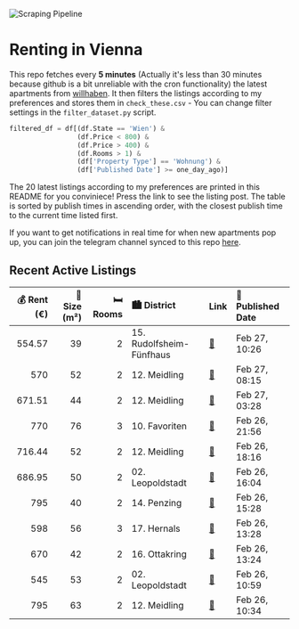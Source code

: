 ![Scraping Pipeline](https://github.com/AthomsG/renting-in-vienna/actions/workflows/run_pipeline.yml/badge.svg)


# Renting in Vienna

This repo fetches every **5 minutes** (Actually it's less than 30 minutes because github is a bit unreliable with the cron functionality) the latest apartments from [willhaben](https://www.willhaben.at/).
It then filters the listings according to my preferences and stores them in `check_these.csv` - You can change filter settings in the `filter_dataset.py` script.

```python
filtered_df = df[(df.State == 'Wien') & 
                 (df.Price < 800) &
                 (df.Price > 400) &
                 (df.Rooms > 1) &
                 (df['Property Type'] == 'Wohnung') &
                 (df['Published Date'] >= one_day_ago)]
```

The 20 latest listings according to my preferences are printed in this README for you conviniece! Press the link to see the listing post.
The table is sorted by publish times in ascending order, with the closest publish time to the current time listed first.

If you want to get notifications in real time for when new apartments pop up, you can join the telegram channel synced to this repo [here](https://t.me/+1HPAYOf5BSsyNTlk).

## Recent Active Listings

|   💰 Rent (€) |   📏 Size (m²) |   🛏️ Rooms | 🏙️ District              | Link                                                                                                                                                                                                                                       | 📅 Published Date   |
|-------------:|--------------:|-----------:|:-------------------------|:-------------------------------------------------------------------------------------------------------------------------------------------------------------------------------------------------------------------------------------------|:-------------------|
|       554.57 |            39 |          2 | 15. Rudolfsheim-Fünfhaus | [🔗](https://www.willhaben.at/iad/immobilien/d/mietwohnungen/wien/wien-1150-rudolfsheim-f%C3%BCnfhaus/n%C3%A4he-u3-station-ii-g%C3%BCnstige-singlewohnung-ii-zwischen-stadthalle-und-schmelz-ii-10min-in-die-wiener-innenstadt-1943227182/) | Feb 27, 10:26      |
|       570    |            52 |          2 | 12. Meidling             | [🔗](https://www.willhaben.at/iad/immobilien/d/mietwohnungen/wien/wien-1120-meidling/%21%21%21%21%21-bitte-nur-mit-g%C3%BCltigen-vormerkschein-od-wienerwohnticket-melden%21%21%21%21%21%21-datum-31.12.24%21%21%21%21%21-1199028751/)      | Feb 27, 08:15      |
|       671.51 |            44 |          2 | 12. Meidling             | [🔗](https://www.willhaben.at/iad/immobilien/d/mietwohnungen/wien/wien-1120-meidling/erstbezug-%7C-wundersch%C3%B6ne-unbefristete-2-zimmer-wohnung-in-ruhiger-lage-n%C3%A4he-meidlinger-hauptstra%C3%9Fe-1520958715/)                       | Feb 27, 03:28      |
|       770    |            76 |          3 | 10. Favoriten            | [🔗](https://www.willhaben.at/iad/immobilien/d/mietwohnungen/wien/wien-1100-favoriten/3-zimmer-gemeindewohnung-76m%C2%B2-in-direktvergabe-mit-vormerkschein-und-abl%C3%B6se-zu-vergeben-1198270634/)                                        | Feb 26, 21:56      |
|       716.44 |            52 |          2 | 12. Meidling             | [🔗](https://www.willhaben.at/iad/immobilien/d/mietwohnungen/wien/wien-1120-meidling/2-zimmerwohnung-n%C3%A4he-schloss-sch%C3%B6nbrunn-1747742351/)                                                                                         | Feb 26, 18:16      |
|       686.95 |            50 |          2 | 02. Leopoldstadt         | [🔗](https://www.willhaben.at/iad/immobilien/d/mietwohnungen/wien/wien-1020-leopoldstadt/%28reserviert%29-lichtdurchflutete-2-zimmer-wohnung-in-1020-wien-mit-ca.-50-m%C2%B2%21-1377195855/)                                                | Feb 26, 16:04      |
|       795    |            40 |          2 | 14. Penzing              | [🔗](https://www.willhaben.at/iad/immobilien/d/mietwohnungen/wien/wien-1140-penzing/glaskristall:-ger%C3%A4umige-2-zimmerwohnung-mit-balkon-1898153917/)                                                                                    | Feb 26, 15:28      |
|       598    |            56 |          3 | 17. Hernals              | [🔗](https://www.willhaben.at/iad/immobilien/d/mietwohnungen/wien/wien-1170-hernals/%2Asonniger-altbau-nahe-elterleinplatz%2A-1737237926/)                                                                                                  | Feb 26, 13:28      |
|       670    |            42 |          2 | 16. Ottakring            | [🔗](https://www.willhaben.at/iad/immobilien/d/mietwohnungen/wien/wien-1160-ottakring/gem%C3%BCtliche-2-zimmerwohnung-in-ottakring-1117903803/)                                                                                             | Feb 26, 13:24      |
|       545    |            53 |          2 | 02. Leopoldstadt         | [🔗](https://www.willhaben.at/iad/immobilien/d/mietwohnungen/wien/wien-1020-leopoldstadt/%28reserviert%29-2-zimmer-wohnung-im-2.-bezirk---hell-ruhig-&-zentral-1388051434/)                                                                 | Feb 26, 10:59      |
|       795    |            63 |          2 | 12. Meidling             | [🔗](https://www.willhaben.at/iad/immobilien/d/mietwohnungen/wien/wien-1120-meidling/12.-bezirk-p%C3%A4rchenhit-922278769/)                                                                                                                 | Feb 26, 10:34      |
